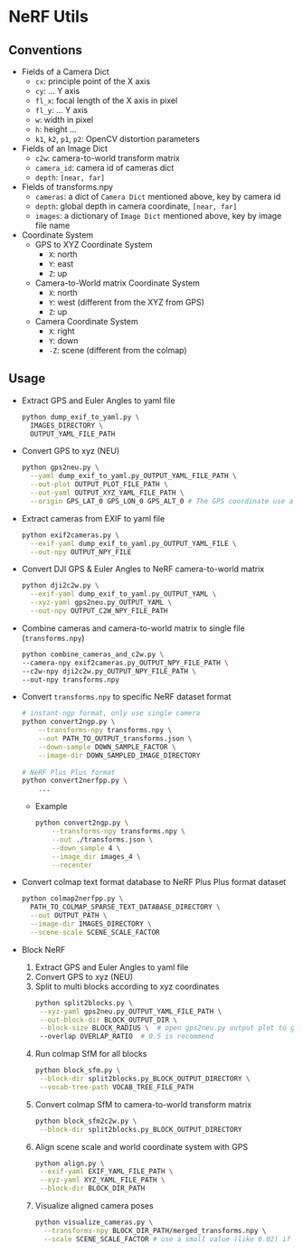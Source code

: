 # NeRF Utils

## Conventions

- Fields of a Camera Dict
    - `cx`: principle point of the X axis
    - `cy`: ... Y axis
    - `fl_x`: focal length of the X axis in pixel
    - `fl_y`: ... Y axis
    - `w`: width in pixel
    - `h`: height ...
    - `k1`, `k2`, `p1`, `p2`: OpenCV distortion parameters
- Fields of an Image Dict
  - `c2w`: camera-to-world transform matrix
  - `camera_id`: camera id of cameras dict
  - `depth`: `[near, far]`
- Fields of transforms.npy
    - `cameras`: a dict of `Camera Dict` mentioned above, key by camera id
    - `depth`: global depth in camera coordinate, `[near, far]`
    - `images`: a dictionary of `Image Dict` mentioned above, key by image file name
- Coordinate System
    - GPS to XYZ Coordinate System
        - `X`: north
        - `Y`: east
        - `Z`: up
    - Camera-to-World matrix Coordinate System
        - `X`: north
        - `Y`: west (different from the XYZ from GPS)
        - `Z`: up
    - Camera Coordinate System
        - `X`: right
        - `Y`: down
        - `-Z`: scene (different from the colmap)

## Usage

- Extract GPS and Euler Angles to yaml file
    ```bash
    python dump_exif_to_yaml.py \
      IMAGES_DIRECTORY \
      OUTPUT_YAML_FILE_PATH
    ```
- Convert GPS to xyz (NEU)
    ```bash
    python gps2neu.py \
      --yaml dump_exif_to_yaml.py_OUTPUT_YAML_FILE_PATH \
      --out-plot OUTPUT_PLOT_FILE_PATH \
      --out-yaml OUTPUT_XYZ_YAML_FILE_PATH \
      --origin GPS_LAT_0 GPS_LON_0 GPS_ALT_0 # The GPS coordinate use as xyz (0, 0, 0)
    ```
- Extract cameras from EXIF to yaml file
    ```bash
    python exif2cameras.py \
      --exif-yaml dump_exif_to_yaml.py_OUTPUT_YAML_FILE \
      --out-npy OUTPUT_NPY_FILE
    ```
- Convert DJI GPS & Euler Angles to NeRF camera-to-world matrix
    ```bash
    python dji2c2w.py \
      --exif-yaml dump_exif_to_yaml.py_OUTPUT_YAML \
      --xyz-yaml gps2neu.py_OUTPUT_YAML \
      --out-npy OUTPUT_C2W_NPY_FILE_PATH
    ```
- Combine cameras and camera-to-world matrix to single file (`transforms.npy`)
    ```bash
  python combine_cameras_and_c2w.py \
    --camera-npy exif2cameras.py_OUTPUT_NPY_FILE_PATH \
    --c2w-npy dji2c2w.py_OUTPUT_NPY_FILE_PATH \
    --out-npy transforms.npy
    ```
- Convert `transforms.npy` to specific NeRF dataset format
  ```bash
  # instant-ngp format, only use single camera
  python convert2ngp.py \
      --transforms-npy transforms.npy \
      --out PATH_TO_OUTPUT_transforms.json \
      --down-sample DOWN_SAMPLE_FACTOR \
      --image-dir DOWN_SAMPLED_IMAGE_DIRECTORY
      
  # NeRF Plus Plus format
  python convert2nerfpp.py \
      ...
  ```
    - Example
      ```bash
      python convert2ngp.py \
          --transforms-npy transforms.npy \
          --out ./transforms.json \
          --down_sample 4 \
          --image_dir images_4 \
          --recenter
      ```

- Convert colmap text format database to NeRF Plus Plus format dataset
    ```bash
    python colmap2nerfpp.py \
      PATH_TO_COLMAP_SPARSE_TEXT_DATABASE_DIRECTORY \
      --out OUTPUT_PATH \
      --image-dir IMAGES_DIRECTORY \
      --scene-scale SCENE_SCALE_FACTOR
    ```

- Block NeRF
    1. Extract GPS and Euler Angles to yaml file
    2. Convert GPS to xyz (NEU)
    3. Split to multi blocks according to xyz coordinates
        ```bash
       python split2blocks.py \
         --xyz-yaml gps2neu.py_OUTPUT_YAML_FILE_PATH \
         --out-block-dir BLOCK_OUTPUT_DIR \
         --block-size BLOCK_RADIUS \  # open gps2neu.py output plot to get suitable value
         --overlap OVERLAP_RATIO  # 0.5 is recommend
        ```
    4. Run colmap SfM for all blocks
        ```bash
       python block_sfm.py \
         --block-dir split2blocks.py_BLOCK_OUTPUT_DIRECTORY \
         --vocab-tree-path VOCAB_TREE_FILE_PATH
        ```
    5. Convert colmap SfM to camera-to-world transform matrix
        ```bash
       python block_sfm2c2w.py \
         --block-dir split2blocks.py_BLOCK_OUTPUT_DIRECTORY
        ```
    6. Align scene scale and world coordinate system with GPS
        ```bash
       python align.py \
         --exif-yaml EXIF_YAML_FILE_PATH \
         --xyz-yaml XYZ_YAML_FILE_PATH \
         --block-dir BLOCK_DIR_PATH
        ```
    7. Visualize aligned camera poses
        ```bash
        python visualize_cameras.py \
          --transforms-npy BLOCK_DIR_PATH/merged_transforms.npy \
          --scale SCENE_SCALE_FACTOR # use a small value (like 0.02) if the scene large
        ```